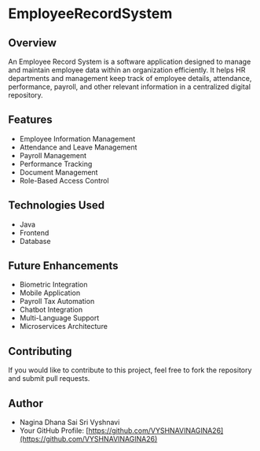 # EmployeeRecordSystem

## Overview
An Employee Record System is a software application designed to manage and maintain employee data within an organization efficiently. It helps HR departments and management keep track of employee details, attendance, performance, payroll, and other relevant information in a centralized digital repository. 
## Features
- Employee Information Management
- Attendance and Leave Management
- Payroll Management
- Performance Tracking
- Document Management
- Role-Based Access Control


## Technologies Used
- Java
- Frontend
- Database


## Future Enhancements
- Biometric Integration
- Mobile Application
- Payroll Tax Automation
- Chatbot Integration
- Multi-Language Support
- Microservices Architecture

## Contributing
If you would like to contribute to this project, feel free to fork the repository and submit pull requests.

## Author
- Nagina Dhana Sai Sri Vyshnavi
- Your GitHub Profile: [https://github.com/VYSHNAVINAGINA26](https://github.com/VYSHNAVINAGINA26)

